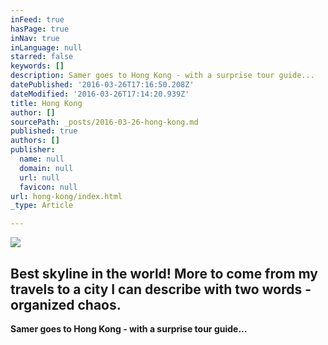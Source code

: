 ```yaml
---
inFeed: true
hasPage: true
inNav: true
inLanguage: null
starred: false
keywords: []
description: Samer goes to Hong Kong - with a surprise tour guide...
datePublished: '2016-03-26T17:16:50.208Z'
dateModified: '2016-03-26T17:14:20.939Z'
title: Hong Kong
author: []
sourcePath: _posts/2016-03-26-hong-kong.md
published: true
authors: []
publisher:
  name: null
  domain: null
  url: null
  favicon: null
url: hong-kong/index.html
_type: Article

---
```

![](https://the-grid-user-content.s3-us-west-2.amazonaws.com/d6e6b889-0a0f-4937-a213-9765d159cc67.jpg)

## Best skyline in the world! More to come from my travels to a city I can describe with two words - organized chaos.

**Samer goes to Hong Kong - with a surprise tour guide...**